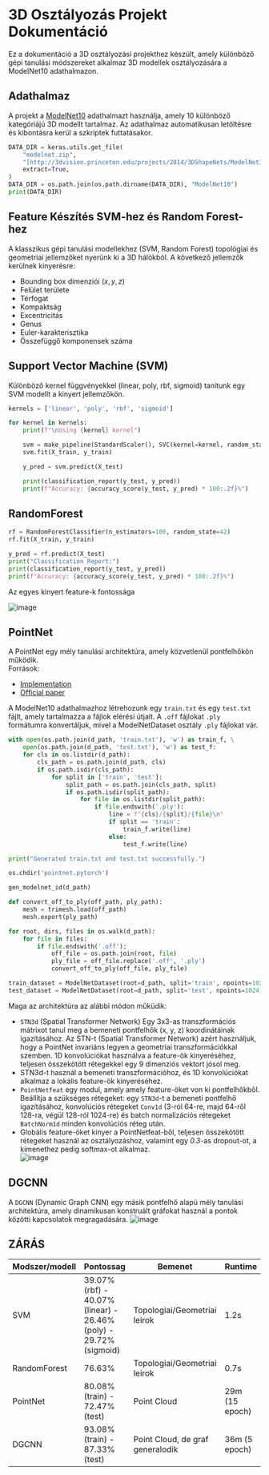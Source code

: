 # 3D Osztályozás Projekt Dokumentáció

Ez a dokumentáció a 3D osztályozási projekthez készült, amely különböző gépi tanulási módszereket alkalmaz 3D modellek osztályozására a ModelNet10 adathalmazon.

## Adathalmaz

A projekt a [ModelNet10](http://3dvision.princeton.edu/projects/2014/3DShapeNets/ModelNet10.zip) adathalmazt használja, amely 10 különböző kategóriájú 3D modellt tartalmaz. Az adathalmaz automatikusan letöltésre és kibontásra kerül a szkriptek futtatásakor.

```python
DATA_DIR = keras.utils.get_file(
    "modelnet.zip",
    "[http://3dvision.princeton.edu/projects/2014/3DShapeNets/ModelNet10.zip](http://3dvision.princeton.edu/projects/2014/3DShapeNets/ModelNet10.zip)",
    extract=True,
)
DATA_DIR = os.path.join(os.path.dirname(DATA_DIR), "ModelNet10")
print(DATA_DIR)
```

## Feature Készítés SVM-hez és Random Forest-hez
A klasszikus gépi tanulási modellekhez (SVM, Random Forest) topológiai és geometriai jellemzőket nyerünk ki a 3D hálókból. A következő jellemzők kerülnek kinyerésre:
- Bounding box dimenziói ($x, y, z$)
- Felület területe
- Térfogat
- Kompaktság
- Excentricitás
- Genus
- Euler-karakterisztika
- Összefüggő komponensek száma

## Support Vector Machine (SVM)
Különböző kernel függvényekkel (linear, poly, rbf, sigmoid) tanítunk egy SVM modellt a kinyert jellemzőkön.
```python
kernels = ['linear', 'poly', 'rbf', 'sigmoid']

for kernel in kernels:
    print(f"\nUsing {kernel} kernel")

    svm = make_pipeline(StandardScaler(), SVC(kernel=kernel, random_state=42))
    svm.fit(X_train, y_train)

    y_pred = svm.predict(X_test)

    print(classification_report(y_test, y_pred))
    print(f"Accuracy: {accuracy_score(y_test, y_pred) * 100:.2f}%")
```
## RandomForest
```python
rf = RandomForestClassifier(n_estimators=100, random_state=42)
rf.fit(X_train, y_train)

y_pred = rf.predict(X_test)
print("Classification Report:")
print(classification_report(y_test, y_pred))
print(f"Accuracy: {accuracy_score(y_test, y_pred) * 100:.2f}%")
```

Az egyes kinyert feature-k fontossága


![image](https://github.com/user-attachments/assets/2eebdaa1-2e17-4299-a10b-e78fde46f332)


## PointNet
A PointNet egy mély tanulási architektúra, amely közvetlenül pontfelhőkön működik.  
Források:
- [Implementation](https://github.com/fxia22/pointnet.pytorch)
- [Official paper](https://arxiv.org/pdf/1612.00593)

A ModelNet10 adathalmazhoz létrehozunk egy `train.txt` és egy `test.txt` fájlt, amely tartalmazza a fájlok elérési útjait. A `.off` fájlokat `.ply` formátumra konvertáljuk, mivel a ModelNetDataset osztály `.ply` fájlokat vár.
```python
with open(os.path.join(d_path, 'train.txt'), 'w') as train_f, \
    open(os.path.join(d_path, 'test.txt'), 'w') as test_f:
    for cls in os.listdir(d_path):
        cls_path = os.path.join(d_path, cls)
        if os.path.isdir(cls_path):
            for split in ['train', 'test']:
                split_path = os.path.join(cls_path, split)
                if os.path.isdir(split_path):
                    for file in os.listdir(split_path):
                        if file.endswith('.ply'):
                            line = f"{cls}/{split}/{file}\n"
                            if split == 'train':
                                train_f.write(line)
                            else:
                                test_f.write(line)

print("Generated train.txt and test.txt successfully.")

os.chdir('pointnet.pytorch')

gen_modelnet_id(d_path)

def convert_off_to_ply(off_path, ply_path):
    mesh = trimesh.load(off_path)
    mesh.export(ply_path)

for root, dirs, files in os.walk(d_path):
    for file in files:
        if file.endswith('.off'):
            off_file = os.path.join(root, file)
            ply_file = off_file.replace('.off', '.ply')
            convert_off_to_ply(off_file, ply_file)

train_dataset = ModelNetDataset(root=d_path, split='train', npoints=1024, data_augmentation=True)
test_dataset = ModelNetDataset(root=d_path, split='test', npoints=1024, data_augmentation=False)
```
Maga az architektúra az alábbi módon műküdik:
- `STN3d` (Spatial Transformer Network)
  Egy 3x3-as transzformációs mátrixot tanul meg a bemeneti pontfelhők (x, y, z) koordinátáinak igazításához. Az STN-t (Spatial Transformer Network) azért használjuk, hogy a PointNet invariáns legyen a geometriai transzformációkkal szemben. 1D konvolúciókat használva a feature-ök kinyeréséhez, teljesen összekötött rétegekkel egy 9 dimenziós vektort jósol meg.
- STN3d-t használ a bemeneti transzformációhoz, és 1D konvolúciókat alkalmaz a lokális feature-ök kinyeréséhez.
- `PointNetfeat` egy modul, amely amely feature-öket von ki pontfelhőkből. Beállítja a szükséges rétegeket: egy `STN3d`-t a bemeneti pontfelhő igazításához, konvolúciós rétegeket `Conv1d`  (3-ról 64-re, majd 64-ről 128-ra, végül 128-ról 1024-re) és batch normalizációs rétegeket `BatchNorm1d` minden konvolúciós réteg után.
- Globális feature-öket kinyer a PointNetfeat-ből, teljesen összekötött rétegeket használ az osztályozáshoz, valamint egy *0.3*-as dropout-ot, a kimenethez pedig softmax-ot alkalmaz.  
![image](https://github.com/user-attachments/assets/f6b03805-3688-46d9-8158-55237492f4ae)

## DGCNN
A `DGCNN` (Dynamic Graph CNN) egy másik pontfelhő alapú mély tanulási architektúra, amely dinamikusan konstruált gráfokat használ a pontok közötti kapcsolatok megragadására.
![image](https://github.com/user-attachments/assets/195ec352-e35d-42b6-ada5-a8b02a24c2cb)


## ZÁRÁS
| Modszer/modell | Pontossag | Bemenet                          |Runtime|
|----------------|-----------|----------------------------------|--------|
| SVM            |     39.07% (rbf) - 40.07% (linear) - 26.46% (poly) - 29.72% (sigmoid)       | Topologiai/Geometriai leirok     |1.2s|
| RandomForest   |     76.63%      | Topologiai/Geometriai leirok     |0.7s|
| PointNet       |     80.08% (train) - 72.47% (test)      | Point Cloud                      | 29m (15 epoch)|
| DGCNN          |     93.08% (train) - 87.33% (test)| Point Cloud, de graf generalodik | 36m (5 epoch)

